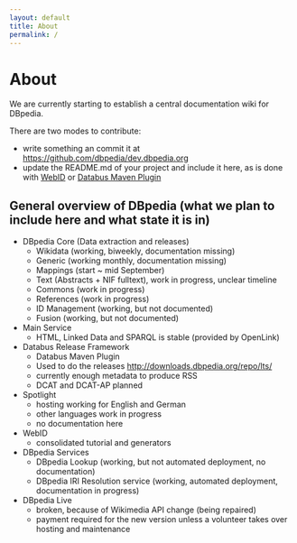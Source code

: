 ```yaml
---
layout: default
title: About
permalink: /
---
```


# About
We are currently starting to establish a central documentation wiki for DBpedia.

There are two modes to contribute:
* write something an commit it at <a target="_blank" href="https://github.com/dbpedia/dev.dbpedia.org">https://github.com/dbpedia/dev.dbpedia.org</a>
* update the README.md of your project and include it here, as is done with <a href="WebID">WebID</a> or <a href="Databus%20Maven%20Plugin">Databus Maven Plugin</a>


## General overview of DBpedia (what we plan to include here and what state it is in)

* DBpedia Core (Data extraction and releases)
    * Wikidata (working, biweekly, documentation missing)
    * Generic (working monthly, documentation missing)
    * Mappings (start ~ mid September)
    * Text (Abstracts + NIF fulltext), work in progress, unclear timeline
    * Commons (work in progress)
    * References (work in progress)
    * ID Management (working, but not documented)
    * Fusion (working, but not documented)
* Main Service
    * HTML, Linked Data and SPARQL is stable (provided by OpenLink)
* Databus Release Framework
    * Databus Maven Plugin
    * Used to do the releases http://downloads.dbpedia.org/repo/lts/
    * currently enough metadata to produce RSS
    * DCAT and DCAT-AP planned
* Spotlight
    * hosting working for English and German
    * other languages work in progress
    * no documentation here
* WebID
    * consolidated tutorial and generators
* DBpedia Services
    * DBpedia Lookup (working, but not automated deployment, no documentation)
    * DBpedia IRI Resolution service (working, automated deployment, documentation in progress)
* DBpedia Live
    * broken, because of Wikimedia API change (being repaired)
    * payment required for the new version unless a volunteer takes over hosting and maintenance